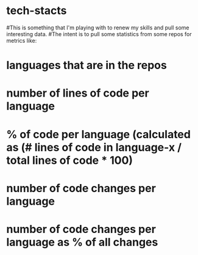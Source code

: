 # tech-stacts

#This is something that I'm playing with to renew my skills and pull some interesting data.
#The intent is to pull some statistics from some repos for metrics like:
#   languages that are in the repos
#   number of lines of code per language
#   % of code per language (calculated as (# lines of code in language-x / total lines of code * 100)
#   number of code changes per language 
#   number of code changes per language as % of all changes
